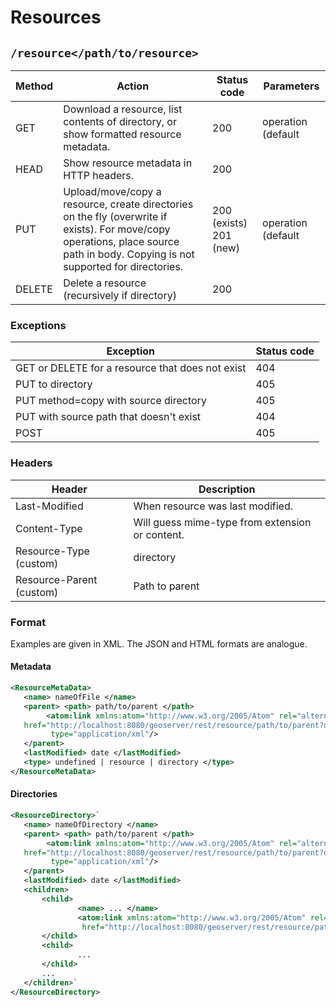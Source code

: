# Resources

## `/resource</path/to/resource>`

| Method | Action                                                                                                                                                                           | Status code            | Parameters                                                    |
|--------|----------------------------------------------------------------------------------------------------------------------------------------------------------------------------------|------------------------|---------------------------------------------------------------|
| GET    | Download a resource, list contents of directory, or show formatted resource metadata.                                                                                            | 200                    | operation (default | metadata); format (html | xml | json) |
| HEAD   | Show resource metadata in HTTP headers.                                                                                                                                          | 200                    |                                                               |
| PUT    | Upload/move/copy a resource, create directories on the fly (overwrite if exists). For move/copy operations, place source path in body. Copying is not supported for directories. | 200 (exists) 201 (new) | operation (default | copy | move)                           |
| DELETE | Delete a resource (recursively if directory)                                                                                                                                     | 200                    |                                                               |

### Exceptions

| Exception                                        | Status code |
|--------------------------------------------------|-------------|
| GET or DELETE for a resource that does not exist | 404         |
| PUT to directory                                 | 405         |
| PUT method=copy with source directory            | 405         |
| PUT with source path that doesn't exist         | 404         |
| POST                                             | 405         |

### Headers

| Header                   | Description                                     |
|--------------------------|-------------------------------------------------|
| Last-Modified            | When resource was last modified.                |
| Content-Type             | Will guess mime-type from extension or content. |
| Resource-Type (custom)   | directory | resource                           |
| Resource-Parent (custom) | Path to parent                                  |

### Format

Examples are given in XML. The JSON and HTML formats are analogue.

#### Metadata

``` xml
<ResourceMetaData>
   <name> nameOfFile </name>
   <parent> <path> path/to/parent </path>
        <atom:link xmlns:atom="http://www.w3.org/2005/Atom" rel="alternate"
   href="http://localhost:8080/geoserver/rest/resource/path/to/parent?operation=metadata&format=xml" 
         type="application/xml"/>
   </parent>
   <lastModified> date </lastModified>
   <type> undefined | resource | directory </type>
</ResourceMetaData>
```

#### Directories

``` xml
<ResourceDirectory>`
   <name> nameOfDirectory </name>
   <parent> <path> path/to/parent </path>
        <atom:link xmlns:atom="http://www.w3.org/2005/Atom" rel="alternate"
   href="http://localhost:8080/geoserver/rest/resource/path/to/parent?operation=metadata&format=xml" 
         type="application/xml"/>
   </parent>
   <lastModified> date </lastModified>
   <children>
       <child>
               <name> ... </name>
               <atom:link xmlns:atom="http://www.w3.org/2005/Atom" rel="alternate"
                href="http://localhost:8080/geoserver/rest/resource/path/to/child"/>
       </child>
       <child>
               ...
       </child>
       ...
   </children>` 
</ResourceDirectory>
```
